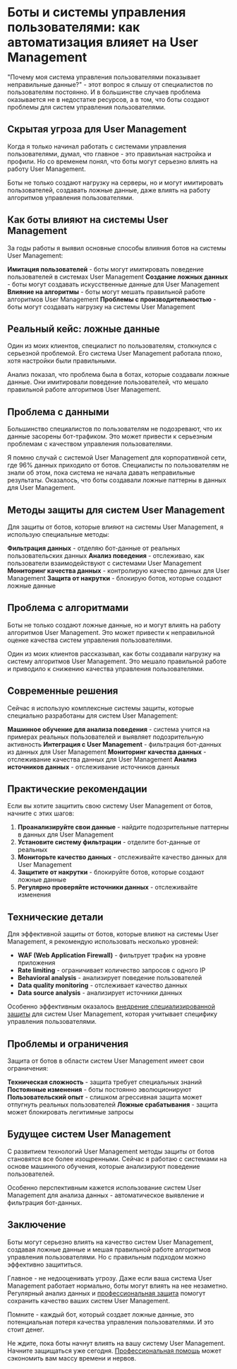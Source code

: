 # Боты и системы управления пользователями: как автоматизация влияет на User Management

"Почему моя система управления пользователями показывает неправильные данные?" - этот вопрос я слышу от специалистов по пользователям постоянно. И в большинстве случаев проблема оказывается не в недостатке ресурсов, а в том, что боты создают проблемы для систем управления пользователями.

## Скрытая угроза для User Management

Когда я только начинал работать с системами управления пользователями, думал, что главное - это правильная настройка и профили. Но со временем понял, что боты могут серьезно влиять на работу User Management.

Боты не только создают нагрузку на серверы, но и могут имитировать пользователей, создавать ложные данные, даже влиять на работу алгоритмов управления пользователями.

## Как боты влияют на системы User Management

За годы работы я выявил основные способы влияния ботов на системы User Management:

**Имитация пользователей** - боты могут имитировать поведение пользователей в системах User Management
**Создание ложных данных** - боты могут создавать искусственные данные для User Management
**Влияние на алгоритмы** - боты могут мешать правильной работе алгоритмов User Management
**Проблемы с производительностью** - боты могут создавать нагрузку на системы User Management

## Реальный кейс: ложные данные

Один из моих клиентов, специалист по пользователям, столкнулся с серьезной проблемой. Его система User Management работала плохо, хотя настройки были правильными.

Анализ показал, что проблема была в ботах, которые создавали ложные данные. Они имитировали поведение пользователей, что мешало правильной работе алгоритмов User Management.

## Проблема с данными

Большинство специалистов по пользователям не подозревают, что их данные засорены бот-трафиком. Это может привести к серьезным проблемам с качеством управления пользователями.

Я помню случай с системой User Management для корпоративной сети, где 96% данных приходило от ботов. Специалисты по пользователям не знали об этом, пока система не начала давать неправильные результаты. Оказалось, что боты создавали ложные паттерны в данных для User Management.

## Методы защиты для систем User Management

Для защиты от ботов, которые влияют на системы User Management, я использую специальные методы:

**Фильтрация данных** - отделяю бот-данные от реальных пользовательских данных
**Анализ поведения** - отслеживаю, как пользователи взаимодействуют с системами User Management
**Мониторинг качества данных** - контролирую качество данных для User Management
**Защита от накрутки** - блокирую ботов, которые создают ложные данные

## Проблема с алгоритмами

Боты не только создают ложные данные, но и могут влиять на работу алгоритмов User Management. Это может привести к неправильной оценке качества систем управления пользователями.

Один из моих клиентов рассказывал, как боты создавали нагрузку на систему алгоритмов User Management. Это мешало правильной работе и приводило к снижению качества управления пользователями.

## Современные решения

Сейчас я использую комплексные системы защиты, которые специально разработаны для систем User Management:

**Машинное обучение для анализа поведения** - система учится на примерах реальных пользователей и выявляет подозрительную активность
**Интеграция с User Management** - фильтрация бот-данных из данных для User Management
**Мониторинг качества данных** - отслеживание качества данных для User Management
**Анализ источников данных** - отслеживание источников данных

## Практические рекомендации

Если вы хотите защитить свою систему User Management от ботов, начните с этих шагов:

1. **Проанализируйте свои данные** - найдите подозрительные паттерны в данных для User Management
2. **Установите систему фильтрации** - отделите бот-данные от реальных
3. **Мониторьте качество данных** - отслеживайте качество данных для User Management
4. **Защитите от накрутки** - блокируйте ботов, которые создают ложные данные
5. **Регулярно проверяйте источники данных** - отслеживайте изменения

## Технические детали

Для эффективной защиты от ботов, которые влияют на системы User Management, я рекомендую использовать несколько уровней:

- **WAF (Web Application Firewall)** - фильтрует трафик на уровне приложения
- **Rate limiting** - ограничивает количество запросов с одного IP
- **Behavioral analysis** - анализирует поведение пользователей
- **Data quality monitoring** - отслеживает качество данных
- **Data source analysis** - анализирует источники данных

Особенно эффективным оказалось [внедрение специализированной защиты](https://progaem.com/ustanovka-antibота-usluga-po-zashhite-ot-botов-vashih-sajtов-na-различных-cms-системах.html) для систем User Management, которая учитывает специфику управления пользователями.

## Проблемы и ограничения

Защита от ботов в области систем User Management имеет свои ограничения:

**Техническая сложность** - защита требует специальных знаний
**Постоянные изменения** - боты постоянно эволюционируют
**Пользовательский опыт** - слишком агрессивная защита может отпугнуть реальных пользователей
**Ложные срабатывания** - защита может блокировать легитимные запросы

## Будущее систем User Management

С развитием технологий User Management методы защиты от ботов становятся все более изощренными. Сейчас я работаю с системами на основе машинного обучения, которые анализируют поведение пользователей.

Особенно перспективным кажется использование систем User Management для анализа данных - автоматическое выявление и фильтрация бот-данных.

## Заключение

Боты могут серьезно влиять на качество систем User Management, создавая ложные данные и мешая правильной работе алгоритмов управления пользователями. Но с правильным подходом можно эффективно защититься.

Главное - не недооценивать угрозу. Даже если ваша система User Management работает нормально, боты могут влиять на нее незаметно. Регулярный анализ данных и [профессиональная защита](https://progaem.com/ustanovka-antibота-usluga-po-zashhite-ot-botов-vashih-sajtов-na-различных-cms-системах.html) помогут сохранить качество ваших систем User Management.

Помните - каждый бот, который создает ложные данные, это потенциальная потеря качества управления пользователями. И это стоит денег.

Не ждите, пока боты начнут влиять на вашу систему User Management. Начните защищаться уже сегодня. [Профессиональная помощь](https://progaem.com/ustanovka-antibота-usluga-po-zashhite-ot-botов-vashih-sajtов-na-различных-cms-системах.html) может сэкономить вам массу времени и нервов.
